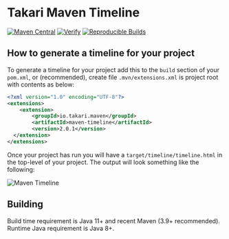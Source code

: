 # Takari Maven Timeline

[![Maven Central](https://img.shields.io/maven-central/v/io.takari.maven/maven-timeline.svg?label=Maven%20Central)](https://search.maven.org/artifact/io.takari.maven/maven-timeline)
[![Verify](https://github.com/takari/maven-timeline/actions/workflows/ci.yml/badge.svg)](https://github.com/takari/maven-timeline/actions/workflows/ci.yml)
[![Reproducible Builds](https://img.shields.io/endpoint?url=https://raw.githubusercontent.com/jvm-repo-rebuild/reproducible-central/master/content/io/takari/maven/maven-timeline/badge.json)](https://github.com/jvm-repo-rebuild/reproducible-central/blob/master/content/io/takari/maven/maven-timeline/README.md)

## How to generate a timeline for your project

To generate a timeline for your project add this to the `build` section of your `pom.xml`, or (recommended), create file `.mvn/extensions.xml` is project root with contents as below:

```xml
<?xml version="1.0" encoding="UTF-8"?>
<extensions>
    <extension>
        <groupId>io.takari.maven</groupId>
        <artifactId>maven-timeline</artifactId>
        <version>2.0.1</version>
  </extension>
</extensions>
```

Once your project has run you will have a `target/timeline/timeline.html` in the top-level of your project. The output will look something like the following:

![Maven Timeline](maven-timeline.png)

## Building

Build time requirement is Java 11+ and recent Maven (3.9+ recommended).
Runtime Java requirement is Java 8+.
